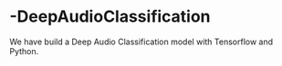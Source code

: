 # -DeepAudioClassification
We have build a Deep Audio Classification model with Tensorflow and Python.
